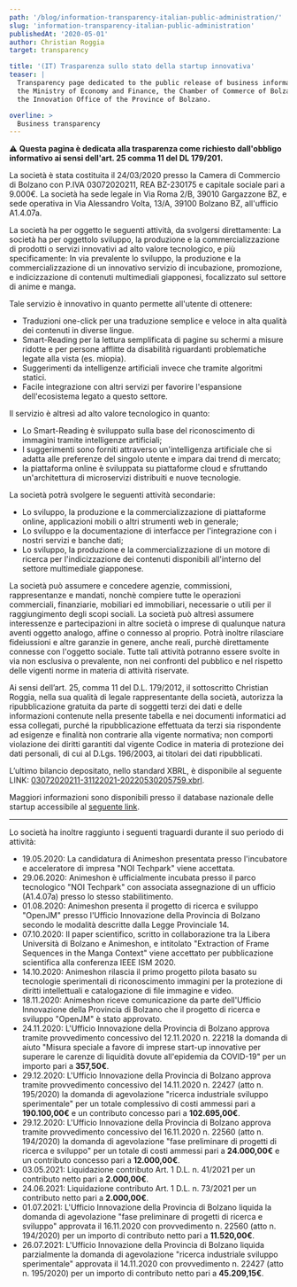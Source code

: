 ```yaml
---
path: '/blog/information-transparency-italian-public-administration/'
slug: 'information-transparency-italian-public-administration'
publishedAt: '2020-05-01'
author: Christian Roggia
target: transparency

title: '(IT) Trasparenza sullo stato della startup innovativa'
teaser: |
  Transparency page dedicated to the public release of business information as required by
  the Ministry of Economy and Finance, the Chamber of Commerce of Bolzano, and
  the Innovation Office of the Province of Bolzano.

overline: >
  Business transparency
---
```


:warning: **Questa pagina è dedicata alla trasparenza come richiesto dall'obbligo informativo ai sensi dell'art. 25 comma 11 del DL 179/201.**

La società è stata costituita il 24/03/2020 presso la Camera di Commercio di Bolzano con P.IVA 03072020211, REA BZ-230175 e capitale sociale pari a 9.000€.
La società ha sede legale in Via Roma 2/B, 39010 Gargazzone BZ, e sede operativa in Via Alessandro Volta, 13/A, 39100 Bolzano BZ, all'ufficio A1.4.07a.

La società ha per oggetto le seguenti attività, da svolgersi direttamente:
La società ha per oggettolo sviluppo, la produzione e la commercializzazione di prodotti o servizi innovativi ad alto valore tecnologico, e più specificamente: In via prevalente lo sviluppo, la produzione e la commercializzazione di un innovativo servizio di incubazione, promozione, e indicizzazione di contenuti multimediali giapponesi, focalizzato sul settore di anime e manga.

Tale servizio è innovativo in quanto permette all'utente di ottenere:
- Traduzioni one-click per una traduzione semplice e veloce in alta qualità dei contenuti in diverse lingue.
- Smart-Reading per la lettura semplificata di pagine su schermi a misure ridotte e per persone afflitte da disabilità riguardanti problematiche legate alla vista (es. miopia).
- Suggerimenti da intelligenze artificiali invece che tramite algoritmi statici.
- Facile integrazione con altri servizi per favorire l'espansione dell'ecosistema legato a questo settore.

Il servizio è altresì ad alto valore tecnologico in quanto:
- Lo Smart-Reading è sviluppato sulla base del riconoscimento di immagini tramite intelligenze artificiali;
- I suggerimenti sono forniti attraverso un'intelligenza artificiale che si adatta alle preferenze del singolo utente e impara dai trend di mercato;
- la piattaforma online è sviluppata su piattaforme cloud e sfruttando un'architettura di microservizi distribuiti e nuove tecnologie.

La società potrà svolgere le seguenti attività secondarie:
- Lo sviluppo, la produzione e la commercializzazione di piattaforme online, applicazioni mobili o altri strumenti web in generale;
- Lo sviluppo e la documentazione di interfacce per l'integrazione con i nostri servizi e banche dati;
- Lo sviluppo, la produzione e la commercializzazione di un motore di ricerca per l'indicizzazione dei contenuti disponibili all'interno del settore multimediale giapponese.

La società può assumere e concedere agenzie, commissioni, rappresentanze e mandati, nonchè compiere tutte le operazioni commerciali, finanziarie, mobiliari ed immobiliari, necessarie o utili per il raggiungimento degli scopi sociali.
La società può altresì assumere interessenze e partecipazioni in altre società o imprese di qualunque natura aventi oggetto analogo, affine o connesso al proprio.
Potrà inoltre rilasciare fideiussioni e altre garanzie in genere, anche reali, purchè direttamente connesse con l'oggetto sociale.
Tutte tali attività potranno essere svolte in via non esclusiva o prevalente, non nei confronti del pubblico e nel rispetto delle vigenti norme in materia di attività riservate.

Ai sensi dell’art. 25, comma 11 del D.L. 179/2012, il sottoscritto Christian Roggia, nella sua qualità di legale rappresentante della società, autorizza la ripubblicazione gratuita da parte di soggetti terzi dei dati e delle informazioni contenute nella presente tabella e nei documenti informatici ad essa collegati, purché la ripubblicazione effettuata da terzi sia rispondente ad esigenze e finalità non contrarie alla vigente normativa; non comporti violazione dei diritti garantiti dal vigente Codice in materia di protezione dei dati personali, di cui al D.Lgs. 196/2003, ai titolari dei dati ripubblicati.

L’ultimo bilancio depositato, nello standard XBRL, è disponibile al seguente LINK: [03072020211-31122021-20220530205759.xbrl](/blog/2020-05-01-information-transparency-italian-public-administration/03072020211-31122021-20220530205759.xbrl).

Maggiori informazioni sono disponibili presso il database nazionale delle startup accessibile al [seguente link](http://startup.registroimprese.it/isin/dettaglioStartup?0&id=KXU3bCJQBfS92AJOXqJVKg%2BWN%2BruCCEiwqwlVA/how%3D%3D).

---
Lo società ha inoltre raggiunto i seguenti traguardi durante il suo periodo di attività:

- 19.05.2020: La candidatura di Animeshon presentata presso l'incubatore e acceleratore di impresa "NOI Techpark" viene accettata.
- 29.06.2020: Animeshon è ufficialmente incubata presso il parco tecnologico "NOI Techpark" con associata assegnazione di un ufficio (A1.4.07a) presso lo stesso stabilitimento.
- 01.08.2020: Animeshon presenta il progetto di ricerca e sviluppo "OpenJM" presso l'Ufficio Innovazione della Provincia di Bolzano secondo le modalità descritte dalla Legge Provinciale 14.
- 07.10.2020: Il paper scientifico, scritto in collaborazione tra la Libera Università di Bolzano e Animeshon, e intitolato "Extraction of Frame Sequences in the Manga Context" viene accettato per pubblicazione scientifica alla conferenza IEEE ISM 2020.
- 14.10.2020: Animeshon rilascia il primo progetto pilota basato su tecnologie sperimentali di riconoscimento immagini per la protezione di diritti intellettuali e catalogazione di file immagine e video.
- 18.11.2020: Animeshon riceve comunicazione da parte dell'Ufficio Innovazione della Provincia di Bolzano che il progetto di ricerca e sviluppo "OpenJM" è stato approvato.
- 24.11.2020: L'Ufficio Innovazione della Provincia di Bolzano approva tramite provvedimento concessivo del 12.11.2020 n. 22218 la domanda di aiuto "Misura speciale a favore di imprese start-up innovative per superare le carenze di liquidità dovute all'epidemia da COVID-19" per un importo pari a **357,50€**.
- 29.12.2020: L'Ufficio Innovazione della Provincia di Bolzano approva tramite provvedimento concessivo del 14.11.2020 n. 22427 (atto n. 195/2020) la domanda di agevolazione "ricerca industriale sviluppo sperimentale" per un totale complessivo di costi ammessi pari a **190.100,00€** e un contributo concesso pari a **102.695,00€**.
- 29.12.2020: L'Ufficio Innovazione della Provincia di Bolzano approva tramite provvedimento concessivo del 16.11.2020 n. 22560 (atto n. 194/2020) la domanda di agevolazione "fase preliminare di progetti di ricerca e sviluppo" per un totale di costi ammessi pari a **24.000,00€** e un contributo concesso pari a **12.000,00€**.
- 03.05.2021: Liquidazione contributo Art. 1 D.L. n. 41/2021 per un contributo netto pari a **2.000,00€**.
- 24.06.2021: Liquidazione contributo Art. 1 D.L. n. 73/2021 per un contributo netto pari a **2.000,00€**.
- 01.07.2021: L'Ufficio Innovazione della Provincia di Bolzano liquida la domanda di agevolazione "fase preliminare di progetti di ricerca e sviluppo" approvata il  16.11.2020 con provvedimento n. 22560 (atto n. 194/2020) per un importo di contributo netto pari a **11.520,00€**.
- 26.07.2021: L'Ufficio Innovazione della Provincia di Bolzano liquida parzialmente la domanda di agevolazione "ricerca industriale sviluppo sperimentale" approvata il 14.11.2020 con provvedimento n. 22427 (atto n. 195/2020) per un importo di contributo netto pari a **45.209,15€**.